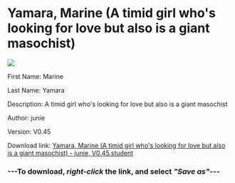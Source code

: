 # Yamara, Marine (A timid girl who's looking for love but also is a giant masochist)

<img src = "https://raw.githubusercontent.com/Arbiter1223/Daigaku-Gurashi-Custom-Students/master/Students/Files/Yamara%2C%20Marine%20(A%20timid%20girl%20who's%20looking%20for%20love%20but%20also%20is%20a%20giant%20masochist).png">

First Name: Marine

Last Name: Yamara

Description: A timid girl who's looking for love but also is a giant masochist

Author: junie

Version: V0.45

Download link: <a href="https://raw.githubusercontent.com/Arbiter1223/Daigaku-Gurashi-Custom-Students/master/Students/Files/Yamara%2C%20Marine%20(A%20timid%20girl%20who's%20looking%20for%20love%20but%20also%20is%20a%20giant%20masochist)%20-%20junie%2C%20V0.45.student">Yamara, Marine (A timid girl who's looking for love but also is a giant masochist) - junie, V0.45.student</a>

### ---**To download, _right-click_ the link, and select _"Save as"_**---
